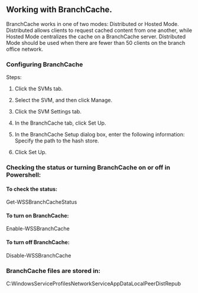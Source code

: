 ## Working with BranchCache.

BranchCache works in one of two modes: Distributed or Hosted Mode. Distributed allows clients to request cached 
content from one another, while Hosted Mode centralizes the cache on a BranchCache server. Distributed Mode 
should be used when there are fewer than 50 clients on the branch office network.


### Configuring BranchCache

Steps:

1. Click the SVMs tab.

2. Select the SVM, and then click Manage.

3. Click the SVM Settings tab.

4. In the BranchCache tab, click Set Up.

5. In the BranchCache Setup dialog box, enter the following information: Specify the path to the hash store.

6. Click Set Up.


### Checking the status or turning BranchCache on or off in Powershell:

#### To check the status:

Get-WSSBranchCacheStatus

#### To turn on BranchCache:

Enable-WSSBranchCache

#### To turn off BranchCache:

Disable-WSSBranchCache


### BranchCache files are stored in:

C:WindowsServiceProfilesNetworkServiceAppDataLocalPeerDistRepub
